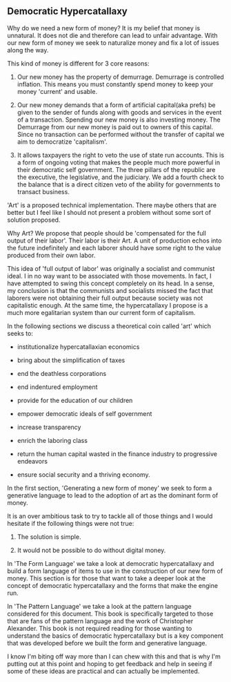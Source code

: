 ## Democratic Hypercatallaxy

Why do we need a new form of money? It is my belief that money is unnatural. It does not die and therefore can lead to unfair advantage. With our new form of money we seek to naturalize money and fix a lot of issues along the way.

This kind of money is different for 3 core reasons:

1. Our new money has the property of demurrage. Demurrage is controlled inflation. This means you must constantly spend money to keep your money 'current' and usable.

2. Our new money demands that a form of artificial capital\(aka prefs\) be given to the sender of funds along with goods and services in the event of a transaction. Spending our new money is also investing money. The Demurrage from our new money is paid out to owners of this capital. Since no transaction can be performed without the transfer of capital we aim to democratize 'capitalism'.

3. It allows taxpayers the right to veto the use of state run accounts. This is a form of ongoing voting that makes the people much more powerful in their democratic self government.  The three pillars of the republic are the executive, the legislative, and the judiciary. We add a fourth check to the balance that is a direct citizen veto of the ability for governments to transact business.

'Art' is a proposed technical implementation. There maybe others that are better but I feel like I should not present a problem without some sort of solution proposed.

Why Art? We propose that people should be 'compensated for the full output of their labor'. Their labor is their Art. A unit of production echos into the future indefinitely and each laborer should have some right to the value produced from their own labor.

This idea of 'full output of labor' was originally a socialist and communist ideal. I in no way want to be associated with those movements. In fact, I have attempted to swing this concept completely on its head. In a sense, my conclusion is that the communists and socialists missed the fact that laborers were not obtaining their full output because society was not capitalistic enough. At the same time, the hypercatallaxy I propose is a much more egalitarian system than our current form of capitalism.

In the following sections we discuss a theoretical coin called 'art' which seeks to:

* institutionalize hypercatallaxian economics

* bring about the simplification of taxes

* end the deathless corporations

* end indentured employment

* provide for the education of our children

* empower democratic ideals of self government

* increase transparency

* enrich the laboring class

* return the human capital wasted in the finance industry to progressive endeavors

* ensure social security and a thriving economy.


In the first section, 'Generating a new form of money' we seek to form a generative language to lead to the adoption of art as the dominant form of money.

It is an over ambitious task to try to tackle all of those things and I would hesitate if the following things were not true:

1. The solution is simple.

2. It would not be possible to do without digital money.


In 'The Form Language' we take a look at democratic hypercatallaxy and build a form language of items to use in the construction of our new form of money. This section is for those that want to take a deeper look at the concept of democratic hypercatallaxy and the forms that make the engine run.

In 'The Pattern Language' we take a look at the pattern language considered for this document. This book is specifically targeted to those that are fans of the pattern language and the work of Christopher Alexander. This book is not required reading for those wanting to understand the basics of democratic hypercatallaxy but is a key component that was developed before we built the form and generative language.

I know I'm biting off way more than I can chew with this and that is why I'm putting out at this point and hoping to get feedback and help in seeing if some of these ideas are practical and can actually be implemented.